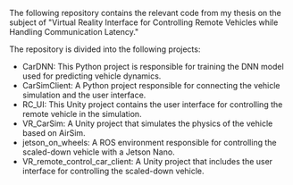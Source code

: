 The following repository contains the relevant code from my thesis on the subject of "Virtual Reality Interface for Controlling Remote Vehicles while Handling Communication Latency."

The repository is divided into the following projects:
- CarDNN: This Python project is responsible for training the DNN model used for predicting vehicle dynamics.
- CarSimClient: A Python project responsible for connecting the vehicle simulation and the user interface.
- RC_UI: This Unity project contains the user interface for controlling the remote vehicle in the simulation.
- VR_CarSim: A Unity project that simulates the physics of the vehicle based on AirSim.
- jetson_on_wheels: A ROS environment responsible for controlling the scaled-down vehicle with a Jetson Nano.
- VR_remote_control_car_client: A Unity project that includes the user interface for controlling the scaled-down vehicle.